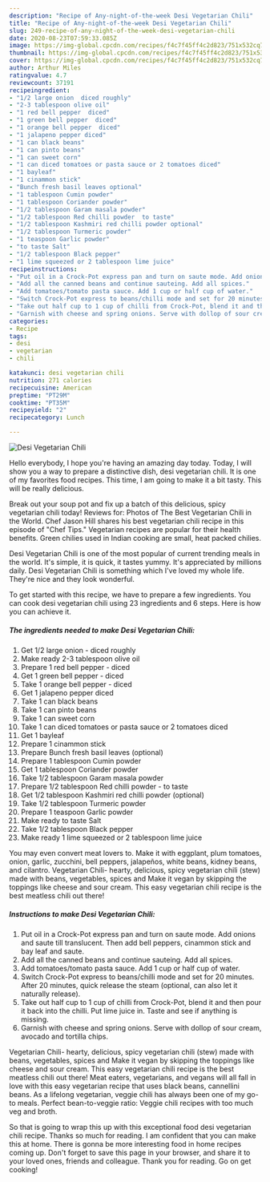 ```yaml
---
description: "Recipe of Any-night-of-the-week Desi Vegetarian Chili"
title: "Recipe of Any-night-of-the-week Desi Vegetarian Chili"
slug: 249-recipe-of-any-night-of-the-week-desi-vegetarian-chili
date: 2020-08-23T07:59:33.085Z
image: https://img-global.cpcdn.com/recipes/f4c7f45ff4c2d823/751x532cq70/desi-vegetarian-chili-recipe-main-photo.jpg
thumbnail: https://img-global.cpcdn.com/recipes/f4c7f45ff4c2d823/751x532cq70/desi-vegetarian-chili-recipe-main-photo.jpg
cover: https://img-global.cpcdn.com/recipes/f4c7f45ff4c2d823/751x532cq70/desi-vegetarian-chili-recipe-main-photo.jpg
author: Arthur Miles
ratingvalue: 4.7
reviewcount: 37191
recipeingredient:
- "1/2 large onion  diced roughly"
- "2-3 tablespoon olive oil"
- "1 red bell pepper  diced"
- "1 green bell pepper  diced"
- "1 orange bell pepper  diced"
- "1 jalapeno pepper diced"
- "1 can black beans"
- "1 can pinto beans"
- "1 can sweet corn"
- "1 can diced tomatoes or pasta sauce or 2 tomatoes diced"
- "1 bayleaf"
- "1 cinammon stick"
- "Bunch fresh basil leaves optional"
- "1 tablespoon Cumin powder"
- "1 tablespoon Coriander powder"
- "1/2 tablespoon Garam masala powder"
- "1/2 tablespoon Red chilli powder  to taste"
- "1/2 tablespoon Kashmiri red chilli powder optional"
- "1/2 tablespoon Turmeric powder"
- "1 teaspoon Garlic powder"
- "to taste Salt"
- "1/2 tablespoon Black pepper"
- "1 lime squeezed or 2 tablespoon lime juice"
recipeinstructions:
- "Put oil in a Crock-Pot express pan and turn on saute mode. Add onions and saute till translucent. Then add bell peppers, cinammon stick and bay leaf and saute."
- "Add all the canned beans and continue sauteing. Add all spices."
- "Add tomatoes/tomato pasta sauce. Add 1 cup or half cup of water."
- "Switch Crock-Pot express to beans/chilli mode and set for 20 minutes. After 20 minutes, quick release the steam (optional, can also let it naturally release)."
- "Take out half cup to 1 cup of chilli from Crock-Pot, blend it and then pour it back into the chilli. Put lime juice in. Taste and see if anything is missing."
- "Garnish with cheese and spring onions. Serve with dollop of sour cream, avocado and tortilla chips."
categories:
- Recipe
tags:
- desi
- vegetarian
- chili

katakunci: desi vegetarian chili 
nutrition: 271 calories
recipecuisine: American
preptime: "PT29M"
cooktime: "PT35M"
recipeyield: "2"
recipecategory: Lunch

---
```



![Desi Vegetarian Chili](https://img-global.cpcdn.com/recipes/f4c7f45ff4c2d823/751x532cq70/desi-vegetarian-chili-recipe-main-photo.jpg)

Hello everybody, I hope you're having an amazing day today. Today, I will show you a way to prepare a distinctive dish, desi vegetarian chili. It is one of my favorites food recipes. This time, I am going to make it a bit tasty. This will be really delicious.

Break out your soup pot and fix up a batch of this delicious, spicy vegetarian chili today! Reviews for: Photos of The Best Vegetarian Chili in the World. Chef Jason Hill shares his best vegetarian chili recipe in this episode of &#34;Chef Tips.&#34; Vegetarian recipes are popular for their health benefits. Green chilies used in Indian cooking are small, heat packed chilies.

Desi Vegetarian Chili is one of the most popular of current trending meals in the world. It's simple, it is quick, it tastes yummy. It's appreciated by millions daily. Desi Vegetarian Chili is something which I've loved my whole life. They're nice and they look wonderful.


To get started with this recipe, we have to prepare a few ingredients. You can cook desi vegetarian chili using 23 ingredients and 6 steps. Here is how you can achieve it.

<!--inarticleads1-->

##### The ingredients needed to make Desi Vegetarian Chili:

1. Get 1/2 large onion - diced roughly
1. Make ready 2-3 tablespoon olive oil
1. Prepare 1 red bell pepper - diced
1. Get 1 green bell pepper - diced
1. Take 1 orange bell pepper - diced
1. Get 1 jalapeno pepper diced
1. Take 1 can black beans
1. Take 1 can pinto beans
1. Take 1 can sweet corn
1. Take 1 can diced tomatoes or pasta sauce or 2 tomatoes diced
1. Get 1 bayleaf
1. Prepare 1 cinammon stick
1. Prepare Bunch fresh basil leaves (optional)
1. Prepare 1 tablespoon Cumin powder
1. Get 1 tablespoon Coriander powder
1. Take 1/2 tablespoon Garam masala powder
1. Prepare 1/2 tablespoon Red chilli powder - to taste
1. Get 1/2 tablespoon Kashmiri red chilli powder (optional)
1. Take 1/2 tablespoon Turmeric powder
1. Prepare 1 teaspoon Garlic powder
1. Make ready to taste Salt
1. Take 1/2 tablespoon Black pepper
1. Make ready 1 lime squeezed or 2 tablespoon lime juice


You may even convert meat lovers to. Make it with eggplant, plum tomatoes, onion, garlic, zucchini, bell peppers, jalapeños, white beans, kidney beans, and cilantro. Vegetarian Chili- hearty, delicious, spicy vegetarian chili (stew) made with beans, vegetables, spices and Make it vegan by skipping the toppings like cheese and sour cream. This easy vegetarian chili recipe is the best meatless chili out there! 

<!--inarticleads2-->

##### Instructions to make Desi Vegetarian Chili:

1. Put oil in a Crock-Pot express pan and turn on saute mode. Add onions and saute till translucent. Then add bell peppers, cinammon stick and bay leaf and saute.
1. Add all the canned beans and continue sauteing. Add all spices.
1. Add tomatoes/tomato pasta sauce. Add 1 cup or half cup of water.
1. Switch Crock-Pot express to beans/chilli mode and set for 20 minutes. After 20 minutes, quick release the steam (optional, can also let it naturally release).
1. Take out half cup to 1 cup of chilli from Crock-Pot, blend it and then pour it back into the chilli. Put lime juice in. Taste and see if anything is missing.
1. Garnish with cheese and spring onions. Serve with dollop of sour cream, avocado and tortilla chips.


Vegetarian Chili- hearty, delicious, spicy vegetarian chili (stew) made with beans, vegetables, spices and Make it vegan by skipping the toppings like cheese and sour cream. This easy vegetarian chili recipe is the best meatless chili out there! Meat eaters, vegetarians, and vegans will all fall in love with this easy vegetarian recipe that uses black beans, cannellini beans. As a lifelong vegetarian, veggie chili has always been one of my go-to meals. Perfect bean-to-veggie ratio: Veggie chili recipes with too much veg and broth. 

So that is going to wrap this up with this exceptional food desi vegetarian chili recipe. Thanks so much for reading. I am confident that you can make this at home. There is gonna be more interesting food in home recipes coming up. Don't forget to save this page in your browser, and share it to your loved ones, friends and colleague. Thank you for reading. Go on get cooking!
